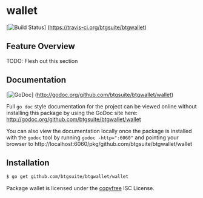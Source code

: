 wallet
======

[![Build Status](https://travis-ci.org/btgsuite/btgwallet.png?branch=master)]
(https://travis-ci.org/btgsuite/btgwallet)

## Feature Overview

TODO: Flesh out this section

## Documentation

[![GoDoc](https://godoc.org/github.com/btgsuite/btgwallet/wallet?status.png)]
(http://godoc.org/github.com/btgsuite/btgwallet/wallet)

Full `go doc` style documentation for the project can be viewed online without
installing this package by using the GoDoc site here:
http://godoc.org/github.com/btgsuite/btgwallet/wallet

You can also view the documentation locally once the package is installed with
the `godoc` tool by running `godoc -http=":6060"` and pointing your browser to
http://localhost:6060/pkg/github.com/btgsuite/btgwallet/wallet

## Installation

```bash
$ go get github.com/btgsuite/btgwallet/wallet
```

Package wallet is licensed under the [copyfree](http://copyfree.org) ISC
License.
